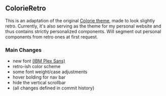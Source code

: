 ## ColorieRetro

This is an adaptation of the original
[Colorie theme](https://github.com/ronv/colorie), made to look slightly retro.
Currently, it's also serving as the theme for my personal website and thus
contains strictly personalized components. Will segment out personal components
from retro ones at first request.

### Main Changes
- new font [(IBM Plex Sans)](https://github.com/IBM/plex)
- retro-ish color scheme
- some font weight/case adjustments
- hover bolding for nav bar
- hide the vertical scrollbar
- (all changes defined in commit history)
